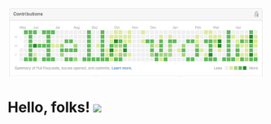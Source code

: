 [![Header](https://github.com/jmeisenh/jmeisenh/blob/main/hello_world_GH.png "Header")](https://github.com/jmeisenh/jmeisenh/blob/main/hello_world_GH.png)


# Hello, folks! <img src="https://raw.githubusercontent.com/MartinHeinz/MartinHeinz/master/wave.gif" width="30px">


<!--
**jmeisenh/jmeisenh** is a ✨ _special_ ✨ repository because its `README.md` (this file) appears on your GitHub profile.

Here are some ideas to get you started:

- 🔭 I’m currently working on ...
- 🌱 I’m currently learning ...
- 👯 I’m looking to collaborate on ...
- 🤔 I’m looking for help with ...
- 💬 Ask me about ...
- 📫 How to reach me: ...
- 😄 Pronouns: ...
- ⚡ Fun fact: ...
-->
